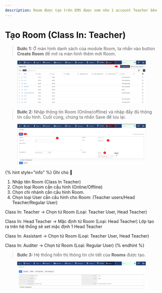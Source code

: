 ```yaml
---
description: Room được tạo trên EMS được xem như 1 account Teacher bên ClassIn
---
```


# Tạo Room (Class In: Teacher)

> **Bước 1:** Ở màn hình danh sách của module Room, ta nhấn vào button **Create Room** để mở ra màn hình thêm mới Room.

<figure><img src="../../.gitbook/assets/image (9).png" alt=""><figcaption></figcaption></figure>

> **Bước 2:** Nhập thông tin Room (Online/offline) và nhập đầy đủ thông tin cấu hình. Cuối cùng, chúng ta nhấn Save để lưu lại.

<figure><img src="../../.gitbook/assets/image (21).png" alt=""><figcaption></figcaption></figure>

{% hint style="info" %}
Ghi chú :tada:

1. Nhập tên Room (Class In Teacher)
2. Chọn loại Room cần cấu hình (Online/Offline)
3. Chọn chi nhánh cần cấu hình Room.
4. Chọn loại User cần cấu hình cho Room: (Teacher users/Head Teacher/Regular User)

Class In: Teacher -> Chọn từ Room (Loại: Teacher User, Head Teacher)

Class In: Head Teacher -> Mặc định từ Room (Loại: Head Teacher) Lớp tạo ra trên hệ thống sẽ set mặc định 1 Head Teacher

Class In: Assistant -> Chọn từ Room (Loại: Teacher User, Head Teacher)

Class In: Auditer -> Chọn từ Room (Loại: Regular User)
{% endhint %}

> **Bước 3:** Hệ thống hiển thị thông tin chi tiết của **Rooms** được tạo.

<figure><img src="../../.gitbook/assets/image (4).png" alt=""><figcaption></figcaption></figure>
